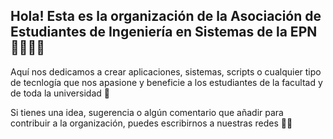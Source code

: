 ## Hola! Esta es la organización de la Asociación de Estudiantes de Ingeniería en Sistemas de la EPN 🧑‍💻👩‍💻

Aquí nos dedicamos a crear aplicaciones, sistemas, scripts o cualquier tipo de tecnlogía que nos apasione y beneficie a los estudiantes de la facultad y de toda la universidad 💫

Si tienes una idea, sugerencia o algún comentario que añadir para contribuir a la organización, puedes escribirnos a nuestras redes 🙌🏻
